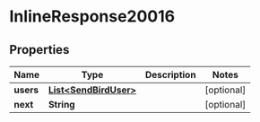 

# InlineResponse20016


## Properties

Name | Type | Description | Notes
------------ | ------------- | ------------- | -------------
**users** | [**List&lt;SendBirdUser&gt;**](SendBirdUser.md) |  |  [optional]
**next** | **String** |  |  [optional]




